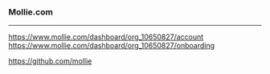 ### Mollie.com
---
https://www.mollie.com/dashboard/org_10650827/account
https://www.mollie.com/dashboard/org_10650827/onboarding


https://github.com/mollie




```
```

```
```

```
```


